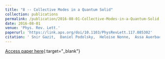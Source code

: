```yaml
---
title: "8 -- Collective Modes in a Quantum Solid"
collection: publications
permalink: /publication/2016-08-01-Collective-Modes-in-a-Quantum-Solid
date: 2016-08-01
venue: 'Phys. Rev. Lett.'
paperurl: 'https://link.aps.org/doi/10.1103/PhysRevLett.117.085302'
citation: ' Snir Gazit,  Daniel Podolsky,  Heloise Nonne,  Assa Auerbach,  Daniel Arovas, &quot;Collective Modes in a Quantum Solid.&quot; Phys. Rev. Lett., 2016.'
---
```

[Access paper here](https://link.aps.org/doi/10.1103/PhysRevLett.117.085302){:target="_blank"}
